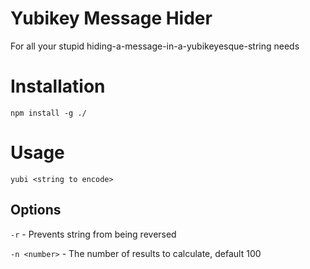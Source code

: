 # Yubikey Message Hider
For all your stupid hiding-a-message-in-a-yubikeyesque-string needs

# Installation
`npm install -g ./`

# Usage
`yubi <string to encode>`

## Options
`-r` - Prevents string from being reversed

`-n <number>` - The number of results to calculate, default 100
